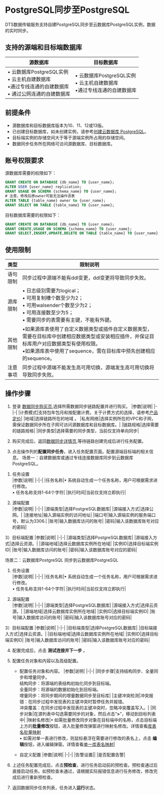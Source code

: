 # PostgreSQL同步至PostgreSQL

DTS数据传输服务支持自建PostgreSQL同步至云数据库PostgreSQL实例，数据的实时同步。

## 支持的源端和目标端数据库

| 源数据库                                                     | 目标数据库                                                   |
| ------------------------------------------------------------ | ------------------------------------------------------------ |
| &bull; 云数据库PostgreSQL实例</br> &bull; 云主机自建数据库</br> &bull;通过专线连通的自建数据库 </br> &bull; 通过公网连通的自建数据库 | &bull; 云数据库PostgreSQL实例</br> &bull; 云主机自建数据库</br> &bull;通过专线连通的自建数据库 </br>|

## 前提条件

* 源数据库和目标数据库版本为10、11、12或13版。
* 已创建目标数据库，如未创建实例，请参考[创建云数据库 PostgreSQL](https://docs.jdcloud.com/rds/create-instance)。
* 目标端实例的存储空间大于等于源端实例所占用的存储空间。
* 数据同步任务所在网络可访问源数据库、目标数据库。

## 账号权限要求

源数据库需要的权限如下：

```sql
GRANT CREATE ON DATABASE {db_name} TO {user_name};
ALTER USER {user_name} replication;
GRANT USAGE ON SCHEMA {schema_name} TO {user_name};
# 注意，修改后原owner可能无法操作该表
ALTER TABLE {table_name} owner to {user_name};
GRANT SELECT ON TABLE {table_name} TO {user_name};
```

目标数据库需要的权限如下：

```sql
GRANT CREATE ON DATABASE {db_name} TO {user_name};
GRANT CREATE,USAGE ON SCHEMA {schema_name} TO {user_name};
GRANT SELECT,INSERT,UPDATE,DELETE ON TABLE {table_name} TO {user_name};
```

## 使用限制

| 类型     | 限制说明                                                     |
| -------- | ------------------------------------------------------------ |
| 语句限制 | 同步过程中源端不能有ddl变更，ddl变更将导致同步失败。         |
| 源库限制 | &bull; 日志级别需要为logical；</br>&bull; 可用复制槽个数至少为2；</br>&bull; 可用walsender个数至少为2；</br>&bull; 可用连接数至少为5；</br>&bull; 需要同步的表需要有主键，不能有外键。 |
| 其他限制 | &bull;如果源库表使用了自定义数据类型或插件自定义数据类型，需要在目标库中创建相应数据类型或安装相应插件，并保证目标库用户对应数据类型有使用权限。</br>&bull;如果源库表中使用了sequence，需在目标库中预先创建相应的sequence。 |
| 注意事项 | 同步过程中源端不能发生高可用切换，源端发生高可用切换将导致同步失败。 |

## 操作步骤
1. 登录 [数据同步购买页](https://dts-console-new.jdcloud.com/syncCreate),选择所需数据同步链路配置并进行购买。
  |参数|说明|
  |-|-|
  |计费模式|支持包年包月和按配置计费。关于计费方式的选择，请参考[产品定价](https://docs.jdcloud.com/data-transmission-service/price-overview)|
  |地域|选择链路所在的地域 。
  |私有网络|选择实例所在的VPC和子网，需保证数据同步所在子网可访问源数据库和目标数据库。|
  |链路规格|选择需要的链路规格|
  |同步类型|选择需要的同步类型，当前仅支持单向同步|
  
2. 购买完成后，返回[数据同步详情页](https://dts-console-new.jdcloud.com/syncList),等待链路创建完成后进行任务配置。
3. 点击操作列的**配置同步任务**，进入任务配置页面。配置源端目标端的相关信息。
 场景一：自建数据库或通过专线连接数据库同步到云数据库PostgreSQL。
 1) 任务设置  
 |参数|说明|
 |-|-|
 |任务名称|&bull; 系统自动生成一个任务名称，用户可根据需求进行修改。</br>&bull; 任务名称支持1-64个字符|
 |执行时间|当前仅支持立即执行|
 
 2) 源端配置  
 |参数|说明|
 |-|-|
 |源端类型|选择PostgreSQL数据库|
 |源端接入方式|选择公网。|
 |连接地址|输入源端实例的访问地址|
 |端口号|输入源端实例的服务端口号，默认为3306.|
 |账号|输入数据库访问的账号|
 |密码|输入该数据库账号对应的密码|
 
 3）目标端配置
 |参数|说明|
 |-|-|
 |源端类型|选择PostgreSQL数据库|
 |源端接入方式|选择云资源。|
 |源端地域|选择云数据库实例所在地域|
 |实例ID|选择目标端实例ID|
 |账号|输入数据库访问的账号|
 |密码|输入该数据库账号对应的密码|
 
 场景二：云数据库PostgreSQL 同步到云数据库PostgreSQL  
  1) 任务设置  
 |参数|说明|
 |-|-|
 |任务名称|&bull; 系统自动生成一个任务名称，用户可根据需求进行修改。</br>&bull; 任务名称支持1-64个字符|
 |执行时间|当前仅支持立即执行|
 
 2) 源端配置  
 |参数|说明|
 |-|-|
 |源端类型|选择PostgreSQL数据库|
 |源端接入方式|选择云资源。|
 |源端地域|选择云数据库实例所在地域|
 |实例ID|选择目标端实例ID|
 |账号|输入数据库访问的账号|
 |密码|输入该数据库账号对应的密码|
 
 3）目标端配置
 |参数|说明|
 |-|-|
 |目标端类型|选择PostgreSQL数据库|
 |目标端接入方式|选择云资源。|
 |目标端地域|选择云数据库实例所在地域|
 |实例ID|选择目标端实例ID|
 |账号|输入数据库访问的账号|
 |密码|输入该数据库账号对应的密码|
 
4. 配置完成后，点击 **测试连接并下一步** 。
5. 配置任务对象和内容以及高级配置。
   * 配置任务对象和内容。
   |参数|说明|
   |-|-|
   |同步步骤|支持结构同步、全量同步和增量同步。</br> 结构同步：将源端的表结构初始化同步到目标端。</br>全量同步：将源端的数据初始化到目标端。</br>增量同步：将同步期间的增量数据同步至目标库|
   |主键冲突检测|冲突报错：在同步过程中发现表的主键冲突时暂停任务并报错。</br>冲突覆盖：在同步过程中发现表的主键冲突时，忽略冲突覆盖写入。|
   |同步对象|在源列表中勾选需要同步的对象，然后点击“**>**”，移动到目标列表中|
   |映射名修改|&bull;  如需批量修改同步对象在目标端中的名称，点击目标端上方的**批量修改**按钮，进入批量修改弹窗进行映射名修改。详情查看[库表名批量映射](../Manage-Task-Object/Database-and-Table-Name-mapping.md)</br>&bull; 如需对单一表进行修改，则鼠标悬浮在需要进行修改的表名上，点击 **编辑**按钮，进入编辑弹窗。详情查看[单一库表名映射](../Manage-Task-Object/Database-and-Table-Name-mapping.md)|

   
   * 自定义配置
   |参数|说明|
   |-|-|
   |告警设置||
   |是否配置告警|
   


6. 上述任务配置完成后，点击**预检查**，进行任务启动前的预检查。预检查通过后直接启动任务。如预检查未通过，请根据实际报错信息进行任务修改，修改完成后进行重新预检查。
7. 返回数据同步任务列表，任务进入**运行**状态。



